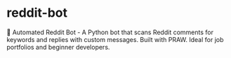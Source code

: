 # reddit-bot
🤖 Automated Reddit Bot - A Python bot that scans Reddit comments for keywords and replies with custom messages. Built with PRAW. Ideal for job portfolios and beginner developers.

